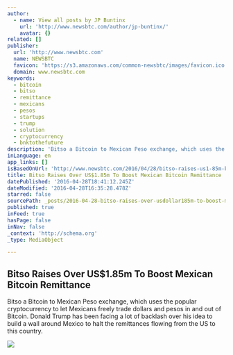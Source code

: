 ```yaml
---
author:
  - name: View all posts by JP Buntinx
    url: 'http://www.newsbtc.com/author/jp-buntinx/'
    avatar: {}
related: []
publisher:
  url: 'http://www.newsbtc.com'
  name: NEWSBTC
  favicon: 'https://s3.amazonaws.com/common-newsbtc/images/favicon.ico'
  domain: www.newsbtc.com
keywords:
  - bitcoin
  - bitso
  - remittance
  - mexicans
  - pesos
  - startups
  - trump
  - solution
  - cryptocurrency
  - bnktothefuture
description: 'Bitso a Bitcoin to Mexican Peso exchange, which uses the popular cryptocurrency to let Mexicans freely trade dollars and pesos in and out of Bitcoin. Donald Trump has been facing a lot of backlash over his idea to build a wall around Mexico to halt the remittances flowing from the US to this country.'
inLanguage: en
app_links: []
isBasedOnUrl: 'http://www.newsbtc.com/2016/04/28/bitso-raises-us1-85m-boost-mexican-bitcoin-remittance/'
title: Bitso Raises Over US$1.85m To Boost Mexican Bitcoin Remittance
datePublished: '2016-04-28T18:41:12.245Z'
dateModified: '2016-04-28T16:35:28.478Z'
starred: false
sourcePath: _posts/2016-04-28-bitso-raises-over-usdollar185m-to-boost-mexican-bitcoin-remittan.md
published: true
inFeed: true
hasPage: false
inNav: false
_context: 'http://schema.org'
_type: MediaObject

---
```

<article style=""><h1>Bitso Raises Over US$1.85m To Boost Mexican Bitcoin Remittance</h1><p>Bitso a Bitcoin to Mexican Peso exchange, which uses the popular cryptocurrency to let Mexicans freely trade dollars and pesos in and out of Bitcoin. Donald Trump has been facing a lot of backlash over his idea to build a wall around Mexico to halt the remittances flowing from the US to this country.</p><img src="http://s3.amazonaws.com/main-newsbtc-images/2016/04/28082255/Bitso.png" /></article>